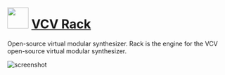 ﻿# <img src="https://cdn.jsdelivr.net/gh/chtof/chocolatey-packages/automatic/vcvrack/vcvrack.png" width="48" height="48"/> [VCV Rack](https://chocolatey.org/packages/vcvrack)

Open-source virtual modular synthesizer. Rack is the engine for the VCV open-source virtual modular synthesizer.

![screenshot](https://cdn.jsdelivr.net/gh/chtof/chocolatey-packages/automatic/vcvrack/screenshot.png)